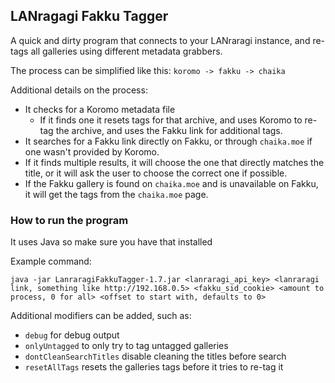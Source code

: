 ## LANragagi Fakku Tagger
A quick and dirty program that connects to your LANraragi instance, and re-tags all galleries using different metadata grabbers.

The process can be simplified like this:
`koromo -> fakku -> chaika`

Additional details on the process:
- It checks for a Koromo metadata file
  - If it finds one it resets tags for that archive, and uses Koromo to re-tag the archive, and uses the Fakku link for additional tags.
- It searches for a Fakku link directly on Fakku, or through `chaika.moe` if one wasn't provided by Koromo.
- If it finds multiple results, it will choose the one that directly matches the title, or it will ask the user to choose the correct one if possible.
- If the Fakku gallery is found on `chaika.moe` and is unavailable on Fakku, it will get the tags from the `chaika.moe` page.

### How to run the program
It uses Java so make sure you have that installed

Example command:
```
java -jar LanraragiFakkuTagger-1.7.jar <lanraragi_api_key> <lanraragi link, something like http://192.168.0.5> <fakku_sid_cookie> <amount to process, 0 for all> <offset to start with, defaults to 0>
```
Additional modifiers can be added, such as:
- `debug` for debug output
- `onlyUntagged` to only try to tag untagged galleries
- `dontCleanSearchTitles` disable cleaning the titles before search
- `resetAllTags` resets the galleries tags before it tries to re-tag it